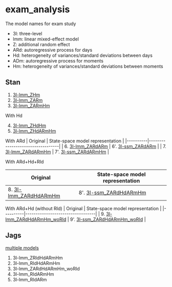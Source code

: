 # exam_analysis

The model names for exam study
- 3l: three-level
- lmm: linear mixed-effect model
- Z: additional random effect
- ARd: autoregressive process for days
- Hd: heterogeneity of variances/standard deviations between days
- ADm: autoregressive process for moments
- Hm: heterogeneity of variances/standard deviations between moments


## Stan 

1. [3l-lmm_ZHm](results/exam_3l-lmm_ZHm_Seed20250616_result.html)
2. [3l-lmm_ZARm](results/exam_3l-lmm_ZARm_Seed20250616_result.html)
3. [3l-lmm_ZARmHm](results/exam_3l-lmm_ZARmHm_Seed20250616_result.html)

With Hd

4. [3l-lmm_ZHdHm](results/exam_3l-lmm_ZHdHm_Seed20250616_result.html)
5. [3l-lmm_ZHdARmHm](results/exam_3l-lmm_ZHdARmHm_Seed20250616_result.html)

With ARd
| Original | State-space model representation |
|----------|----------------------------------|
| 6. [3l-lmm_ZARdARm](results/exam_3l-lmm_ZARdARm_Seed20250616_result.html) | 6'. [3l-ssm_ZARdARm](results/exam_3l-ssm_ZARdARm_Seed20250616_result.html) |
| 7. [3l-lmm_ZARdARmHm](results/exam_3l-lmm_ZARdARmHm_Seed20250616_result.html) | 7'. [3l-ssm_ZARdARmHm](results/exam_3l-ssm_ZARdARmHm_Seed20250616_result.html) |

With ARd+Hd+RId

| Original | State-space model representation |
|----------|----------------------------------|
| 8. [3l-lmm_ZARdHdARmHm](results/exam_3l-lmm_ZARdHdARmHm_Seed20250616_result.html) | 8'. [3l-ssm_ZARdHdARmHm](results/exam_3l-ssm_ZARdHdARmHm_Seed20250616_result.html)  |


With ARd+Hd (without RId)
| Original | State-space model representation |
|----------|----------------------------------|
| 9. [3l-lmm_ZARdHdARmHm_woRId](results/exam_3l-lmm_ZARdHdARmHm_woRId_Seed20250708_result.html) | 9'. [3l-ssm_ZARdHdARmHm_woRId](results/exam_3l-ssm_ZARdHdARmHm_woRId_Seed20250708_result.html)  |


## Jags

[multiple models](results/exam_study_by_jags.html)

1. 3l-lmm_ZRIdHdARmHm
2. 3l-lmm_RIdHdARmHm
3. 3l-lmm_ZARdHdARmHm_woRId
4. 3l-lmm_RIdARmHm
5. 3l-lmm_RIdARm